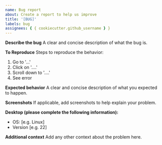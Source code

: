 ```yaml
---
name: Bug report
about: Create a report to help us improve
title: '[BUG]'
labels: bug
assignees: { { cookiecutter.github_username } }
---
```


**Describe the bug**
A clear and concise description of what the bug is.

**To Reproduce**
Steps to reproduce the behavior:

1. Go to '...'
2. Click on '....'
3. Scroll down to '....'
4. See error

**Expected behavior**
A clear and concise description of what you expected to happen.

**Screenshots**
If applicable, add screenshots to help explain your problem.

**Desktop (please complete the following information):**

- OS: [e.g. Linux]
- Version [e.g. 22]

**Additional context**
Add any other context about the problem here.
